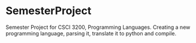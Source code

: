 # SemesterProject
Semester Project for CSCI 3200, Programming Languages. Creating a new programming language, parsing it, translate it to python and compile.
